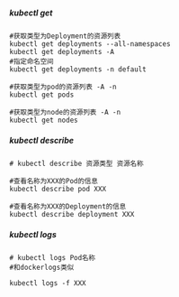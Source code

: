 ##### kubectl get

```
#获取类型为Deployment的资源列表
kubectl get deployments --all-namespaces
kubectl get deployments -A
#指定命名空间
kubectl get deployments -n default

#获取类型为pod的资源列表 -A -n
kubectl get pods

#获取类型为node的资源列表 -A -n
kubectl get nodes
```



##### kubectl describe

```
# kubectl describe 资源类型 资源名称

#查看名称为XXX的Pod的信息
kubectl describe pod XXX	

#查看名称为XXX的Deployment的信息
kubectl describe deployment XXX	
```



##### kubectl logs

```
# kubectl logs Pod名称
#和dockerlogs类似

kubectl logs -f XXX
```



